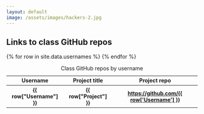 ```yaml
---
layout: default
image: /assets/images/hackers-2.jpg
---
```



## Links to class GitHub repos


<table class="table table-sm table-striped table-hover table-bordered" style="font-size: 14px">
  <caption>Class GitHub repos by username</caption>
  <thead class="thead-dark">
    <tr>   
      <th scope="col">Username</th>
      <th scope="col">Project title</th>
      <th scope="col">Project repo</th>
  </tr>
  </thead>
  <tbody>
    {% for row in site.data.usernames %}
    <tr>
      <th scope="col">{{ row["Username"] }}</th>
      <th scope="col">{{ row["Project"] }}</th>
      <th scope="col"><a href="https://github.com/{{ row['Username'] }}">https://github.com/{{ row['Username'] }}</a></th>
    </tr>
    {% endfor %}
  </tbody>
</table>
